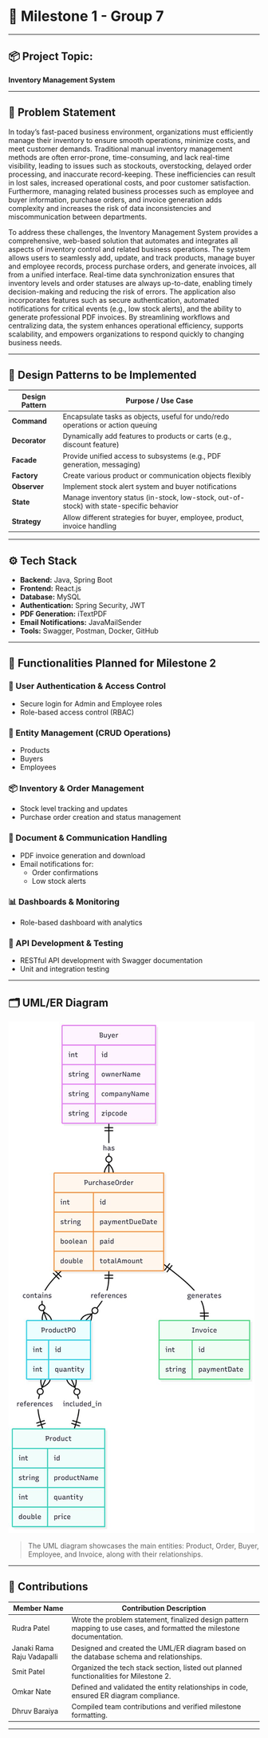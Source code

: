 

# 📌 Milestone 1 - Group 7

---

## 📦 Project Topic:
**Inventory Management System**

---

## 📝 Problem Statement

In today’s fast-paced business environment, organizations must efficiently manage their inventory to ensure smooth operations, minimize costs, and meet customer demands. Traditional manual inventory management methods are often error-prone, time-consuming, and lack real-time visibility, leading to issues such as stockouts, overstocking, delayed order processing, and inaccurate record-keeping. These inefficiencies can result in lost sales, increased operational costs, and poor customer satisfaction. Furthermore, managing related business processes such as employee and buyer information, purchase orders, and invoice generation adds complexity and increases the risk of data inconsistencies and miscommunication between departments.

To address these challenges, the Inventory Management System provides a comprehensive, web-based solution that automates and integrates all aspects of inventory control and related business operations. The system allows users to seamlessly add, update, and track products, manage buyer and employee records, process purchase orders, and generate invoices, all from a unified interface. Real-time data synchronization ensures that inventory levels and order statuses are always up-to-date, enabling timely decision-making and reducing the risk of errors. The application also incorporates features such as secure authentication, automated notifications for critical events (e.g., low stock alerts), and the ability to generate professional PDF invoices. By streamlining workflows and centralizing data, the system enhances operational efficiency, supports scalability, and empowers organizations to respond quickly to changing business needs.

---

## 🔧 Design Patterns to be Implemented

| Design Pattern     | Purpose / Use Case                                                                 |
|--------------------|-------------------------------------------------------------------------------------|
| **Command**        | Encapsulate tasks as objects, useful for undo/redo operations or action queuing    |
| **Decorator**      | Dynamically add features to products or carts (e.g., discount feature)             |
| **Facade**         | Provide unified access to subsystems (e.g., PDF generation, messaging)             |
| **Factory**        | Create various product or communication objects flexibly                           |
| **Observer**       | Implement stock alert system and buyer notifications                               |
| **State**          | Manage inventory status (in-stock, low-stock, out-of-stock) with state-specific behavior |
| **Strategy**       | Allow different strategies for buyer, employee, product, invoice handling          |

---

## ⚙️ Tech Stack

- **Backend:** Java, Spring Boot
- **Frontend:** React.js 
- **Database:** MySQL
- **Authentication:** Spring Security, JWT
- **PDF Generation:** iTextPDF
- **Email Notifications:** JavaMailSender
- **Tools:** Swagger, Postman, Docker, GitHub

---

## 🚀 Functionalities Planned for Milestone 2

### 🔐 User Authentication & Access Control
- Secure login for Admin and Employee roles
- Role-based access control (RBAC)

### 🧾 Entity Management (CRUD Operations)
- Products
- Buyers
- Employees

### 📦 Inventory & Order Management
- Stock level tracking and updates
- Purchase order creation and status management

### 🧾 Document & Communication Handling
- PDF invoice generation and download
- Email notifications for:
  - Order confirmations
  - Low stock alerts

### 📊 Dashboards & Monitoring
- Role-based dashboard with analytics

### 🔌 API Development & Testing
- RESTful API development with Swagger documentation
- Unit and integration testing

---

## 🗂️ UML/ER Diagram

![UML Diagram](UML.jpeg)

> The UML diagram showcases the main entities: Product, Order, Buyer, Employee, and Invoice, along with their relationships.

---

## 👥 Contributions

| Member Name       | Contribution Description                                               |
|-------------------|------------------------------------------------------------------------|
| Rudra Patel     | Wrote the problem statement, finalized design pattern mapping to use cases, and formatted the milestone documentation.       |
| Janaki Rama Raju Vadapalli   | Designed and created the UML/ER diagram based on the database schema and relationships.                  |
| Smit Patel     | Organized the tech stack section, listed out planned functionalities for Milestone 2.  |
| Omkar Nate     | Defined and validated the entity relationships in code, ensured ER diagram compliance.   |
| Dhruv Baraiya     | Compiled team contributions and verified milestone formatting. |

---


